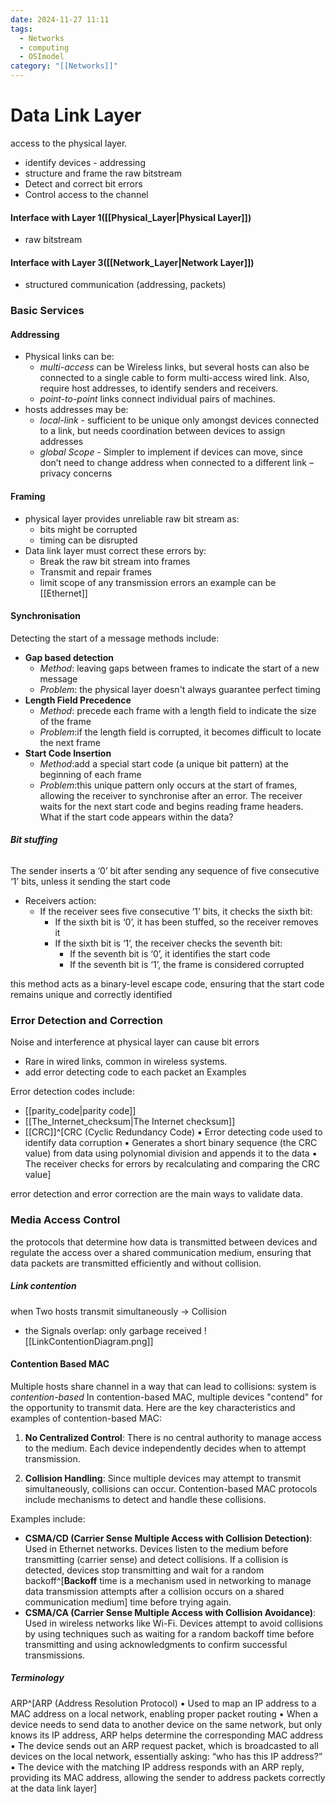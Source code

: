 ```yaml
---
date: 2024-11-27 11:11
tags:
  - Networks
  - computing
  - OSImodel
category: "[[Networks]]"
---
```

# Data Link Layer
access to the physical layer.
- identify devices - addressing 
- structure and frame the raw bitstream
- Detect and correct bit errors
- Control access to the channel
#### Interface with Layer 1([[Physical_Layer|Physical Layer]])
- raw bitstream
#### Interface with Layer 3([[Network_Layer|Network Layer]])
- structured communication (addressing, packets)

### Basic Services
#### Addressing
- Physical links can be:
	- *multi-access* can be Wireless links, but several hosts can also be connected to a single cable to form multi-access wired link.  Also, require host addresses, to identify senders and receivers.
	- *point-to-point* links connect individual pairs of machines.
- hosts addresses may be:
	- *local-link* - sufficient to be unique only amongst devices connected to a link, but needs coordination between devices to assign addresses 
	- *global Scope* - Simpler to implement if devices can move, since don’t need to change address when connected to a different link – privacy concerns
#### Framing 
- physical layer provides unreliable raw bit stream as:
	- bits might be corrupted
	- timing can be disrupted
- Data link layer must correct these errors by:
	- Break the raw bit stream into frames
	- Transmit and repair frames
	- limit scope of any transmission errors
an example can be [[Ethernet]]
#### Synchronisation
Detecting the start of a message methods include:
- **Gap based detection**
	- *Method*: leaving gaps between frames to indicate the start of a new message
	- *Problem*: the physical layer doesn't always guarantee perfect timing
- **Length Field Precedence**
	- *Method*: precede each frame with a length field to indicate the size of the frame
	- *Problem*:if the length field is corrupted, it becomes difficult to locate the next frame
- **Start Code Insertion**
	- *Method*:add a special start code (a unique bit pattern) at the beginning of each frame
	- *Problem*:this unique pattern only occurs at the start of frames, allowing the receiver to synchronise after an error. The receiver waits for the next start code and begins reading frame headers.
What if the start code appears within the data?
###### **Bit stuffing**
The sender inserts a ‘0’ bit after sending any sequence of five consecutive ‘1’ bits, unless it sending the start code
- Receivers action:
	- If the receiver sees five consecutive ‘1’ bits, it checks the sixth bit:
		- If the sixth bit is ‘0’, it has been stuffed, so the receiver removes it
		- If the sixth bit is ‘1’, the receiver checks the seventh bit: 
			 - If the seventh bit is ‘0’, it identifies the start code
			 - If the seventh bit is ‘1’, the frame is considered corrupted

this method acts as a binary-level escape code, ensuring that the start code remains unique and correctly identified
### Error Detection and Correction
Noise and interference at physical layer can cause bit errors
- Rare in wired links, common in wireless systems.
- add error detecting code to each packet
an Examples 

Error detection codes include:
- [[parity_code|parity code]]
- [[The_Internet_checksum|The Internet checksum]]
- [[CRC]]^[CRC (Cyclic Redundancy Code) ▪ Error detecting code used to identify data corruption ▪ Generates a short binary sequence (the CRC value) from data using polynomial division and appends it to the data ▪ The receiver checks for errors by recalculating and comparing the CRC value]

error detection and error correction are the main ways to validate data.

### Media Access Control
the protocols that determine how data is transmitted between devices and regulate the access over a shared communication medium, ensuring that data packets are transmitted efficiently and without collision.
##### Link contention
when Two hosts transmit simultaneously -> Collision 
 - the Signals overlap: only garbage received
 ![[LinkContentionDiagram.png]]
#### Contention Based MAC
Multiple hosts share channel in a way that can lead to collisions: system is *contention-based*
In contention-based MAC, multiple devices "contend" for the opportunity to transmit data. 
Here are the key characteristics and examples of contention-based MAC:

1. **No Centralized Control**: There is no central authority to manage access to the medium. Each device independently decides when to attempt transmission.
    
2. **Collision Handling**: Since multiple devices may attempt to transmit simultaneously, collisions can occur. Contention-based MAC protocols include mechanisms to detect and handle these collisions.

Examples include:
- **CSMA/CD (Carrier Sense Multiple Access with Collision Detection)**: Used in Ethernet networks. Devices listen to the medium before transmitting (carrier sense) and detect collisions. If a collision is detected, devices stop transmitting and wait for a random backoff^[**Backoff** time is a mechanism used in networking to manage data transmission attempts after a collision occurs on a shared communication medium] time before trying again.
- **CSMA/CA (Carrier Sense Multiple Access with Collision Avoidance)**: Used in wireless networks like Wi-Fi. Devices attempt to avoid collisions by using techniques such as waiting for a random backoff time before transmitting and using acknowledgments to confirm successful transmissions.
#####  Terminology
ARP^[ARP (Address Resolution Protocol) ▪ Used to map an IP address to a MAC address on a local network, enabling proper packet routing ▪ When a device needs to send data to another device on the same network, but only knows its IP address, ARP helps determine the corresponding MAC address ▪ The device sends out an ARP request packet, which is broadcasted to all devices on the local network, essentially asking: “who has this IP address?” ▪ The device with the matching IP address responds with an ARP reply, providing its MAC address, allowing the sender to address packets correctly at the data link layer]